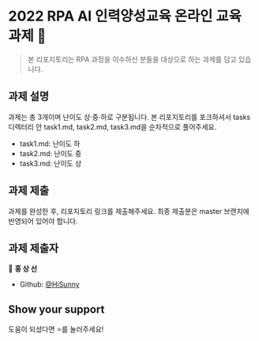 # 2022 RPA AI 인력양성교육 온라인 교육 과제 👋

> 본 리포지토리는 RPA 과정을 이수하신 분들을 대상으로 하는 과제를 담고 있습니다.

## 과제 설명

과제는 총 3개이며 난이도 상·중·하로 구분됩니다. 본 리포지토리를 포크하셔서 tasks 디렉터리 안 task1.md, task2.md, task3.md을 순차적으로 풀어주세요.

- task1.md: 난이도 하
- task2.md: 난이도 중
- task3.md: 난이도 상

## 과제 제출

과제를 완성한 후, 리포지토리 링크를 제출해주세요. 최종 제출분은 master 브랜치에 반영되어 있어야 합니다.

## 과제 제출자

👤 **홍 상 선**

- Github: [@HiSunny](https://github.com/SangsunHong)

## Show your support

도움이 되셨다면 ⭐️를 눌러주세요!
